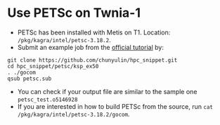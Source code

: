 # Use PETSc on Twnia-1

- PETSc has been installed with Metis on T1. Location: `/pkg/kagra/intel/petsc-3.18.2`.
- Submit an example job from the [official tutorial](https://petsc.org/release/tutorials/handson/#handson-example-1) by:
```
git clone https://github.com/chunyulin/hpc_snippet.git
cd hpc_snippet/petsc/ksp_ex50
. ./gocom
qsub petsc.sub
```
- You can check if your output file are similar to the sample one `petsc_test.o5146928`
- If you are interested in how to build PETSc from the source, run `cat /pkg/kagra/intel/petsc-3.18.2/gocom`.
